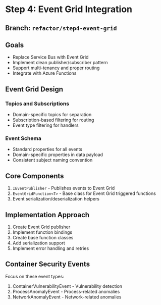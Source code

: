# Step 4: Event Grid Integration

## Branch: `refactor/step4-event-grid`

## Goals
- Replace Service Bus with Event Grid
- Implement clean publisher/subscriber pattern
- Support multi-tenancy and proper routing
- Integrate with Azure Functions

## Event Grid Design

### Topics and Subscriptions
- Domain-specific topics for separation
- Subscription-based filtering for routing
- Event type filtering for handlers

### Event Schema
- Standard properties for all events
- Domain-specific properties in data payload
- Consistent subject naming convention

## Core Components

1. `IEventPublisher` - Publishes events to Event Grid
2. `EventGridFunction<T>` - Base class for Event Grid triggered functions
3. Event serialization/deserialization helpers

## Implementation Approach

1. Create Event Grid publisher
2. Implement function bindings
3. Create base function classes
4. Add serialization support
5. Implement error handling and retries

## Container Security Events

Focus on these event types:
1. ContainerVulnerabilityEvent - Vulnerability detection
2. ProcessAnomalyEvent - Process-related anomalies
3. NetworkAnomalyEvent - Network-related anomalies